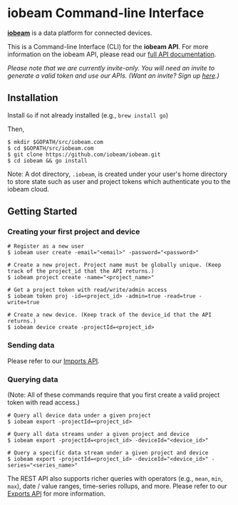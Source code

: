 # iobeam Command-line Interface #

**[iobeam](http://iobeam.com)** is a data platform for connected devices. 

This is a Command-line Interface (CLI) for the **iobeam API**. For more 
information on the iobeam API, please read our [full API documentation](http://docs.iobeam.com).

*Please note that we are currently invite-only. You will need an invite 
to generate a valid token and use our APIs. (Want an invite? Sign up [here](http://iobeam.com).)*

## Installation ##

Install `Go` if not already installed (e.g., `brew install go`)

Then,

    $ mkdir $GOPATH/src/iobeam.com
    $ cd $GOPATH/src/iobeam.com
    $ git clone https://github.com/iobeam/iobeam.git
    $ cd iobeam && go install
    
Note: A dot directory, `.iobeam`, is created under your user's home directory to
store state such as user and project tokens which authenticate you to the iobeam cloud.

## Getting Started ##

### Creating your first project and device ###

    # Register as a new user
    $ iobeam user create -email="<email>" -password="<password>"

    # Create a new project. Project name must be globally unique. (Keep track of the project_id that the API returns.)
    $ iobeam project create -name="<project_name>"
    
    # Get a project token with read/write/admin access
    $ iobeam token proj -id=<project_id> -admin=true -read=true -write=true

    # Create a new device. (Keep track of the device_id that the API returns.)
    $ iobeam device create -projectId=<project_id>
    
### Sending data ###

Please refer to our [Imports API](http://docs.iobeam.com/imports).

### Querying data ###

(Note: All of these commands require that you first create a valid project token with read access.)

    # Query all device data under a given project
    $ iobeam export -projectId=<project_id>

    # Query all data streams under a given project and device
    $ iobeam export -projectId=<project_id> -deviceId="<device_id>"
    
    # Query a specific data stream under a given project and device
    $ iobeam export -projectId=<project_id> -deviceId="<device_id>" -series="<series_name>"

The REST API also supports richer queries with operators (e.g., `mean`, `min`, `max`), date / value
ranges, time-series rollups, and more. Please refer to our [Exports API](http://docs.iobeam.com/exports/) 
for more information.